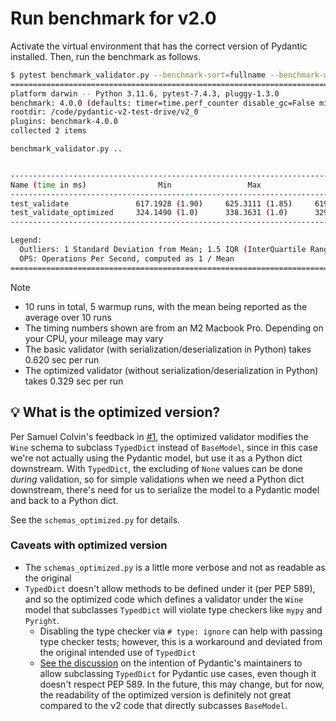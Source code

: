 # Run benchmark for v2.0

Activate the virtual environment that has the correct version of Pydantic installed. Then, run the benchmark as follows.

```sh
$ pytest benchmark_validator.py --benchmark-sort=fullname --benchmark-warmup-iterations=5 --benchmark-min-rounds=10
================================================================================================= test session starts ==================================================================================================
platform darwin -- Python 3.11.6, pytest-7.4.3, pluggy-1.3.0
benchmark: 4.0.0 (defaults: timer=time.perf_counter disable_gc=False min_rounds=10 min_time=0.000005 max_time=1.0 calibration_precision=10 warmup=False warmup_iterations=5)
rootdir: /code/pydantic-v2-test-drive/v2_0
plugins: benchmark-4.0.0
collected 2 items                                                                                                                                                                                                      

benchmark_validator.py ..                                                                                                                                                                                        [100%]


------------------------------------------------------------------------------------- benchmark: 2 tests -------------------------------------------------------------------------------------
Name (time in ms)                Min                 Max                Mean            StdDev              Median               IQR            Outliers     OPS            Rounds  Iterations
----------------------------------------------------------------------------------------------------------------------------------------------------------------------------------------------
test_validate               617.1928 (1.90)     625.3111 (1.85)     619.4647 (1.88)     2.2691 (1.0)      618.9425 (1.88)     1.5446 (1.0)           2;1  1.6143 (0.53)         10           1
test_validate_optimized     324.1490 (1.0)      338.3631 (1.0)      329.8413 (1.0)      4.4581 (1.96)     329.4622 (1.0)      6.1312 (3.97)          4;0  3.0318 (1.0)          10           1
----------------------------------------------------------------------------------------------------------------------------------------------------------------------------------------------

Legend:
  Outliers: 1 Standard Deviation from Mean; 1.5 IQR (InterQuartile Range) from 1st Quartile and 3rd Quartile.
  OPS: Operations Per Second, computed as 1 / Mean
================================================================================================== 2 passed in 13.35s ==================================================================================================
```

> [!NOTE]
> * 10 runs in total, 5 warmup runs, with the mean being reported as the average over 10 runs
> * The timing numbers shown are from an M2 Macbook Pro. Depending on your CPU, your mileage may vary
> * The basic validator (with serialization/deserialization in Python) takes 0.620 sec per run
> * The optimized validator (without serialization/deserialization in Python) takes 0.329 sec per run


## 💡 What is the optimized version?

Per Samuel Colvin's feedback in [#1](https://github.com/prrao87/pydantic-v2-test-drive/pull/1), the optimized validator modifies the `Wine` schema to subclass `TypedDict` instead of `BaseModel`, since in this case we're not actually using the Pydantic model, but use it as a Python dict downstream. With `TypedDict`, the excluding of `None` values can be done *during* validation, so for simple validations when we need a Python dict downstream, there's need for us to serialize the model to a Pydantic model and back to a Python dict.

See the `schemas_optimized.py` for details.

### Caveats with optimized version

* The `schemas_optimized.py` is a little more verbose and not as readable as the original
* `TypedDict` doesn't allow methods to be defined under it (per PEP 589), and so the optimized code which defines a validator under the `Wine` model that subclasses `TypedDict` will violate type checkers like `mypy` and `Pyright`.
  * Disabling the type checker via `# type: ignore` can help with passing type checker tests; however, this is a workaround and deviated from the original intended use of `TypedDict`
  * [See the discussion](https://github.com/pydantic/pydantic/discussions/6517) on the intention of Pydantic's maintainers to allow subclassing `TypedDict` for Pydantic use cases, even though it doesn't respect PEP 589. In the future, this may change, but for now, the readability of the optimized version is definitely not great compared to the v2 code that directly subcasses `BaseModel`.
